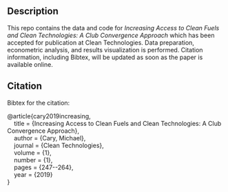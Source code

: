 ## Description

This repo contains the data and code for *Increasing Access to Clean Fuels and Clean Technologies: A Club Convergence Approach* which has been accepted for publication at Clean Technologies. Data preparation, econometric analysis, and results visualization is performed. Citation information, including Bibtex, will be updated as soon as the paper is available online.

## Citation

Bibtex for the citation:

@article{cary2019increasing,\
&nbsp;&nbsp;&nbsp;&nbsp;title = {Increasing Access to Clean Fuels and Clean Technologies: A Club Convergence Approach},\
&nbsp;&nbsp;&nbsp;&nbsp;author = {Cary, Michael},\
&nbsp;&nbsp;&nbsp;&nbsp;journal = {Clean Technologies},\
&nbsp;&nbsp;&nbsp;&nbsp;volume = {1},\
&nbsp;&nbsp;&nbsp;&nbsp;number = {1},\
&nbsp;&nbsp;&nbsp;&nbsp;pages = {247--264},\
&nbsp;&nbsp;&nbsp;&nbsp;year = {2019}\
}
